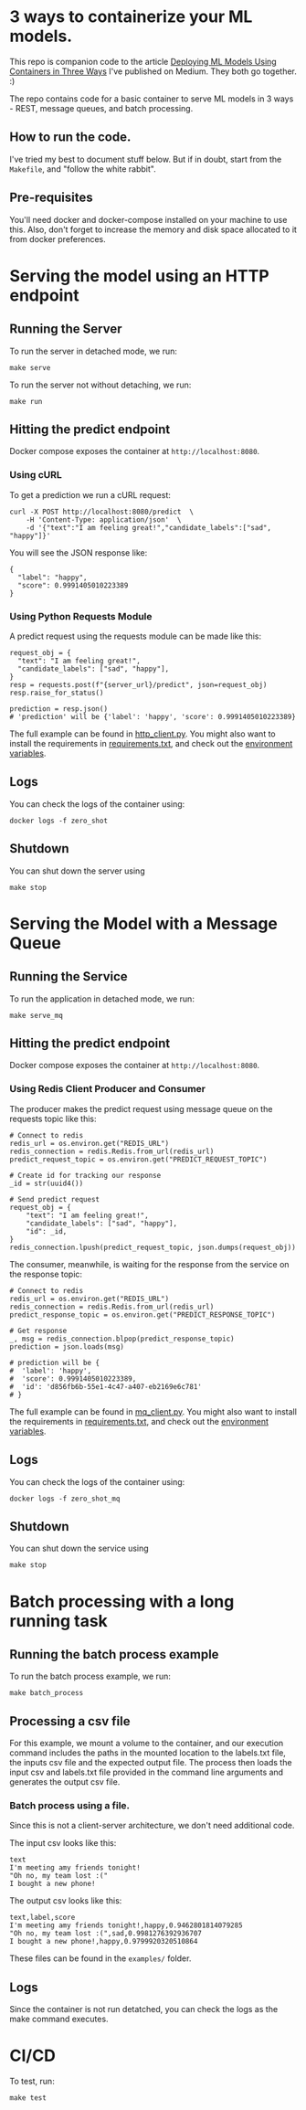 # 3 ways to containerize your ML models.

This repo is companion code to the article [Deploying ML Models Using Containers in Three Ways](https://medium.com/@rparundekar/deploying-ml-models-using-containers-in-three-ways-14745af94043) I've published on Medium. They both go together. :)

The repo contains code for a basic container to serve ML models in 3 ways - REST, message queues, and batch processing.

## How to run the code.

I've tried my best to document stuff below. But if in doubt, start from the `Makefile`, and "follow the white rabbit".

## Pre-requisites

You'll need docker and docker-compose installed on your machine to use this. Also, don't forget to increase the memory and disk space allocated to it from docker preferences.

# Serving the model using an HTTP endpoint

## Running the Server

To run the server in detached mode, we run:

```
make serve
```

To run the server not without detaching, we run:

```
make run
```

## Hitting the predict endpoint

Docker compose exposes the container at `http://localhost:8080`.

### Using cURL

To get a prediction we run a cURL request:

```
curl -X POST http://localhost:8080/predict  \
    -H 'Content-Type: application/json'  \
    -d '{"text":"I am feeling great!","candidate_labels":["sad", "happy"]}'
```

You will see the JSON response like:

```
{
  "label": "happy",
  "score": 0.9991405010223389
}
```

### Using Python Requests Module

A predict request using the requests module can be made like this:

```
request_obj = {
  "text": "I am feeling great!",
  "candidate_labels": ["sad", "happy"],
}
resp = requests.post(f"{server_url}/predict", json=request_obj)
resp.raise_for_status()

prediction = resp.json()
# 'prediction' will be {'label': 'happy', 'score': 0.9991405010223389}
```

The full example can be found in [http_client.py](examples/http_client.py). You might also want to install the requirements in [requirements.txt](examples/requirements.txt), and check out the [environment variables](examples/.env).

## Logs

You can check the logs of the container using:

```
docker logs -f zero_shot
```

## Shutdown

You can shut down the server using

```
make stop
```

# Serving the Model with a Message Queue

## Running the Service

To run the application in detached mode, we run:

```
make serve_mq
```

## Hitting the predict endpoint

Docker compose exposes the container at `http://localhost:8080`.

### Using Redis Client Producer and Consumer

The producer makes the predict request using message queue on the requests topic like this:

```
# Connect to redis
redis_url = os.environ.get("REDIS_URL")
redis_connection = redis.Redis.from_url(redis_url)
predict_request_topic = os.environ.get("PREDICT_REQUEST_TOPIC")

# Create id for tracking our response
_id = str(uuid4())

# Send predict request
request_obj = {
    "text": "I am feeling great!",
    "candidate_labels": ["sad", "happy"],
    "id": _id,
}
redis_connection.lpush(predict_request_topic, json.dumps(request_obj))
```

The consumer, meanwhile, is waiting for the response from the service on the response topic:

```
# Connect to redis
redis_url = os.environ.get("REDIS_URL")
redis_connection = redis.Redis.from_url(redis_url)
predict_response_topic = os.environ.get("PREDICT_RESPONSE_TOPIC")

# Get response
_, msg = redis_connection.blpop(predict_response_topic)
prediction = json.loads(msg)

# prediction will be {
#  'label': 'happy',
#  'score': 0.9991405010223389,
#  'id': 'd856fb6b-55e1-4c47-a407-eb2169e6c781'
# }
```

The full example can be found in [mq_client.py](examples/mq_client.py). You might also want to install the requirements in [requirements.txt](examples/requirements.txt), and check out the [environment variables](examples/.env).

## Logs

You can check the logs of the container using:

```
docker logs -f zero_shot_mq
```

## Shutdown

You can shut down the service using

```
make stop
```

# Batch processing with a long running task

## Running the batch process example

To run the batch process example, we run:

```
make batch_process
```

## Processing a csv file

For this example, we mount a volume to the container, and our execution command includes the paths in the mounted location to the labels.txt file, the inputs csv file and the expected output file. The process then loads the input csv and labels.txt file provided in the command line arguments and generates the output csv file.

### Batch process using a file.

Since this is not a client-server architecture, we don't need additional code.

The input csv looks like this:

```
text
I'm meeting amy friends tonight!
"Oh no, my team lost :("
I bought a new phone!
```

The output csv looks like this:

```
text,label,score
I'm meeting amy friends tonight!,happy,0.9462801814079285
"Oh no, my team lost :(",sad,0.9981276392936707
I bought a new phone!,happy,0.9799920320510864
```

These files can be found in the `examples/` folder.

## Logs

Since the container is not run detatched, you can check the logs as the make command executes.

# CI/CD

To test, run:

```
make test
```
